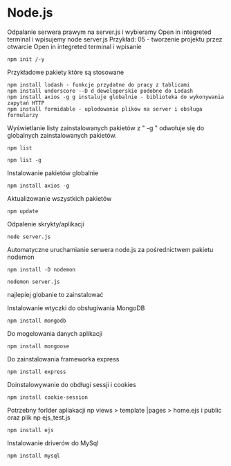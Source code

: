 # Node.js

Odpalanie serwera prawym na server.js i wybieramy Open in integreted terminal i wpisujemy node server.js
Przykład:
05 - tworzenie projektu przez otwarcie Open in integreted terminal i wpisanie 
```
npm init /-y
```
Przykładowe pakiety które są stosowane
```
npm install lodash - funkcje przydatne do pracy z tablicami 
npm install underscore --D d deweloperskie podobne do Lodash
npm install axios -g g instaluje globalnie - biblioteka do wykonywania zapytań HTTP
npm install formidable - uplodowanie plików na server i obsługa formularzy
```
Wyświetlanie listy zainstalowanych pakietów z " -g " odwołuje się do globalnych zainstalowanych pakietów.
```
npm list

npm list -g
```
Instalowanie pakietów globalnie
```
npm install axios -g
```
Aktualizowanie wszystkich pakietów
```
npm update 
```
Odpalenie skrykty/aplikacji
```
node server.js
```
Automatyczne uruchamianie serwera node.js za pośrednictwem pakietu nodemon
```
npm install -D nodemon

nodemon server.js
```
najlepiej globanie to zainstalować

Instalowanie wtyczki do obsługiwania MongoDB
```
npm install mongodb
```
Do mogelowania danych aplikacji
```
npm install mongoose
```
Do zainstalowania frameworka express
```
npm install express
```
Doinstalowywanie do obdługi sessji i cookies
```
npm install cookie-session
```
Potrzebny forlder apliakacji np views > template |pages > home.ejs i public oraz plik np ejs_test.js
```
npm install ejs
```
Instalowanie driverów do MySql
```
npm install mysql
```